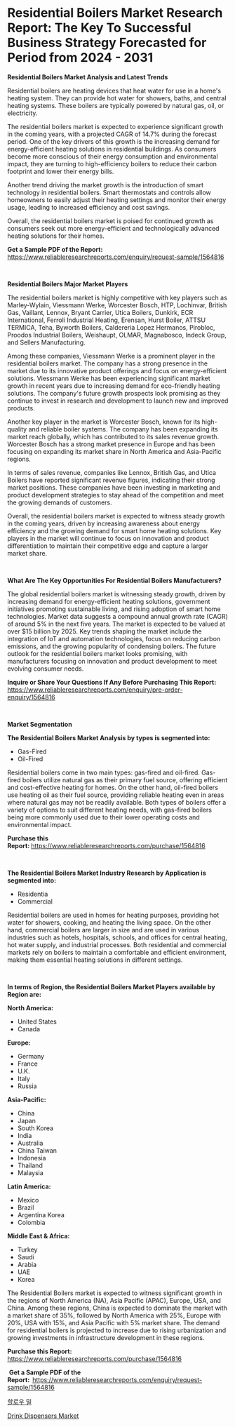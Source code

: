 <p><h1>Residential Boilers Market Research Report: The Key To Successful Business Strategy Forecasted for Period from 2024 - 2031</h1></p><p><strong>Residential Boilers Market Analysis and Latest Trends</strong></p>
<p><p>Residential boilers are heating devices that heat water for use in a home's heating system. They can provide hot water for showers, baths, and central heating systems. These boilers are typically powered by natural gas, oil, or electricity.</p><p>The residential boilers market is expected to experience significant growth in the coming years, with a projected CAGR of 14.7% during the forecast period. One of the key drivers of this growth is the increasing demand for energy-efficient heating solutions in residential buildings. As consumers become more conscious of their energy consumption and environmental impact, they are turning to high-efficiency boilers to reduce their carbon footprint and lower their energy bills.</p><p>Another trend driving the market growth is the introduction of smart technology in residential boilers. Smart thermostats and controls allow homeowners to easily adjust their heating settings and monitor their energy usage, leading to increased efficiency and cost savings.</p><p>Overall, the residential boilers market is poised for continued growth as consumers seek out more energy-efficient and technologically advanced heating solutions for their homes.</p></p>
<p><strong>Get a Sample PDF of the Report:&nbsp;</strong> <a href="https://www.reliableresearchreports.com/enquiry/request-sample/1564816">https://www.reliableresearchreports.com/enquiry/request-sample/1564816</a></p>
<p>&nbsp;</p>
<p><strong>Residential Boilers Major Market Players</strong></p>
<p><p>The residential boilers market is highly competitive with key players such as Marley-Wylain, Viessmann Werke, Worcester Bosch, HTP, Lochinvar, British Gas, Vaillant, Lennox, Bryant Carrier, Utica Boilers, Dunkirk, ECR International, Ferroli Industrial Heating, Erensan, Hurst Boiler, ATTSU TERMICA, Teha, Byworth Boilers, Caldereria Lopez Hermanos, Pirobloc, Proodos Industrial Boilers, Weishaupt, OLMAR, Magnabosco, Indeck Group, and Sellers Manufacturing.</p><p>Among these companies, Viessmann Werke is a prominent player in the residential boilers market. The company has a strong presence in the market due to its innovative product offerings and focus on energy-efficient solutions. Viessmann Werke has been experiencing significant market growth in recent years due to increasing demand for eco-friendly heating solutions. The company's future growth prospects look promising as they continue to invest in research and development to launch new and improved products.</p><p>Another key player in the market is Worcester Bosch, known for its high-quality and reliable boiler systems. The company has been expanding its market reach globally, which has contributed to its sales revenue growth. Worcester Bosch has a strong market presence in Europe and has been focusing on expanding its market share in North America and Asia-Pacific regions.</p><p>In terms of sales revenue, companies like Lennox, British Gas, and Utica Boilers have reported significant revenue figures, indicating their strong market positions. These companies have been investing in marketing and product development strategies to stay ahead of the competition and meet the growing demands of customers.</p><p>Overall, the residential boilers market is expected to witness steady growth in the coming years, driven by increasing awareness about energy efficiency and the growing demand for smart home heating solutions. Key players in the market will continue to focus on innovation and product differentiation to maintain their competitive edge and capture a larger market share.</p></p>
<p>&nbsp;</p>
<p><strong>What Are The Key Opportunities For Residential Boilers Manufacturers?</strong></p>
<p><p>The global residential boilers market is witnessing steady growth, driven by increasing demand for energy-efficient heating solutions, government initiatives promoting sustainable living, and rising adoption of smart home technologies. Market data suggests a compound annual growth rate (CAGR) of around 5% in the next five years. The market is expected to be valued at over $15 billion by 2025. Key trends shaping the market include the integration of IoT and automation technologies, focus on reducing carbon emissions, and the growing popularity of condensing boilers. The future outlook for the residential boilers market looks promising, with manufacturers focusing on innovation and product development to meet evolving consumer needs.</p></p>
<p><strong>Inquire or Share Your Questions If Any Before Purchasing This Report:</strong> <a href="https://www.reliableresearchreports.com/enquiry/pre-order-enquiry/1564816">https://www.reliableresearchreports.com/enquiry/pre-order-enquiry/1564816</a></p>
<p>&nbsp;</p>
<p><strong>Market Segmentation</strong></p>
<p><strong>The Residential Boilers Market Analysis by types is segmented into:</strong></p>
<p><ul><li>Gas-Fired</li><li>Oil-Fired</li></ul></p>
<p><p>Residential boilers come in two main types: gas-fired and oil-fired. Gas-fired boilers utilize natural gas as their primary fuel source, offering efficient and cost-effective heating for homes. On the other hand, oil-fired boilers use heating oil as their fuel source, providing reliable heating even in areas where natural gas may not be readily available. Both types of boilers offer a variety of options to suit different heating needs, with gas-fired boilers being more commonly used due to their lower operating costs and environmental impact.</p></p>
<p><strong>Purchase this Report:&nbsp;</strong><a href="https://www.reliableresearchreports.com/purchase/1564816">https://www.reliableresearchreports.com/purchase/1564816</a></p>
<p>&nbsp;</p>
<p><strong>The Residential Boilers Market Industry Research by Application is segmented into:</strong></p>
<p><ul><li>Residentia</li><li>Commercial</li></ul></p>
<p><p>Residential boilers are used in homes for heating purposes, providing hot water for showers, cooking, and heating the living space. On the other hand, commercial boilers are larger in size and are used in various industries such as hotels, hospitals, schools, and offices for central heating, hot water supply, and industrial processes. Both residential and commercial markets rely on boilers to maintain a comfortable and efficient environment, making them essential heating solutions in different settings.</p></p>
<p>&nbsp;</p>
<p><strong>In terms of Region, the Residential Boilers Market Players available by Region are:</strong></p>
<p>
    <p> <strong> North America: </strong>
        <ul>
            <li>United States</li>
            <li>Canada</li>
        </ul>
        </p> 
    <p> <strong> Europe: </strong>
        <ul>
            <li>Germany</li>
            <li>France</li>
            <li>U.K.</li>
            <li>Italy</li>
            <li>Russia</li>
        </ul>
        </p> 
    <p> <strong> Asia-Pacific: </strong>
        <ul>
            <li>China</li>
            <li>Japan</li>
            <li>South Korea</li>
            <li>India</li>
            <li>Australia</li>
            <li>China Taiwan</li>
            <li>Indonesia</li>
            <li>Thailand</li>
            <li>Malaysia</li>
        </ul>
        </p> 
    <p> <strong> Latin America: </strong>
        <ul>
            <li>Mexico</li>
            <li>Brazil</li>
            <li>Argentina Korea</li>
            <li>Colombia</li>
        </ul>
        </p> 
    <p> <strong> Middle East & Africa: </strong>
        <ul>
            <li>Turkey</li>
            <li>Saudi</li>
            <li>Arabia</li>
            <li>UAE</li>
            <li>Korea</li>
        </ul>
    </p>
    </p>
<p><p>The Residential Boilers market is expected to witness significant growth in the regions of North America (NA), Asia Pacific (APAC), Europe, USA, and China. Among these regions, China is expected to dominate the market with a market share of 35%, followed by North America with 25%, Europe with 20%, USA with 15%, and Asia Pacific with 5% market share. The demand for residential boilers is projected to increase due to rising urbanization and growing investments in infrastructure development in these regions.</p></p>
<p><strong>Purchase this Report: </strong><a href="https://www.reliableresearchreports.com/purchase/1564816">https://www.reliableresearchreports.com/purchase/1564816</a></p>
<p>&nbsp;<strong>Get a Sample PDF of the Report:&nbsp;&nbsp;</strong><a href="https://www.reliableresearchreports.com/enquiry/request-sample/1564816">https://www.reliableresearchreports.com/enquiry/request-sample/1564816</a></p>
<p><strong></strong></p>
<p><p><a href="https://github.com/qpfbabw35734906/Market-Research-Report-List-1/blob/main/29823245365.md">할로우 밀</a></p><p><a href="https://github.com/YashRP12/Market-Research-Report-List-3/blob/main/drink-dispensers-market.md">Drink Dispensers Market</a></p></p>